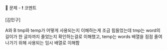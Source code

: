 :memo: 문제 -  :exclamation: 코멘트

[김민구]

A와 B
tmp와 temp가 어떻게 사용되는지 이해하는게 조금 힘들었는데 tmp는 word의 길이가 한 글자까지 줄었는지 확인하는걸로 이해했고, temp는 words 배열을 점점 줄여나가기 위해 사용되는 임시 배열로 이해함
